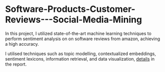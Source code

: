# Software-Products-Customer-Reviews---Social-Media-Mining

In this project, I utilized state-of-the-art machine learning techniques to perform sentiment analysis on on software reviews from amazon, achieving a high accuracy.

I utilised techniques such as topic modelling, contextualized embeddings, sentiment lexicons, information retrieval, and data visualization, [details](https://github.com/chingfhen/Software-Products-Customer-Reviews---Social-Media-Mining/blob/main/Report.pdf) in the report.
